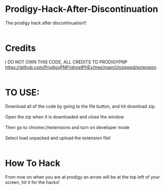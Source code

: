 # Prodigy-Hack-After-Discontinuation
The prodigy hack after discontinuation!!
<br>
<br>
# Credits
I DO NOT OWN THIS CODE, ALL CREDITS TO PRODIGYPNP https://github.com/ProdigyPNP/ghostPHEx/tree/main/Unzipped/extension
<br>
<br>
# TO USE:
Download all of the code by going to the file button, and hit download zip.
<br>
<br>
Open the zip when it is downloaded and close the window
<br>
<br>
Then go to chrome://extensions and turn on developer mode
<br>
<br>
Select load unpacked and upload the extension file!
<br>
<br>
# How To Hack
From now on when you are at prodigy an arrow will be at the top left of your screen, hit it for the hacks!
